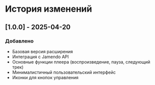# История изменений

## [1.0.0] - 2025-04-20

### Добавлено
- Базовая версия расширения
- Интеграция с Jamendo API
- Основные функции плеера (воспроизведение, пауза, следующий трек)
- Минималистичный пользовательский интерфейс
- Иконки для кнопок управления
